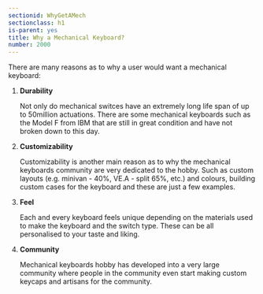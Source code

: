 ```yaml
---
sectionid: WhyGetAMech
sectionclass: h1
is-parent: yes
title: Why a Mechanical Keyboard?
number: 2000
---
```

There are many reasons as to why a user would want a mechanical keyboard:
 <ol type="1">
  <li><strong>Durability</strong></li>
  
Not only do mechanical switces have an extremely long life span of up to 50million actuations. There are some mechanical keyboards such as the Model F from IBM that are still in great condition and have not broken down to this day.
  
  <li><strong>Customizability</strong></li>
  
  Customizability is another main reason as to why the mechanical keyboards community are very dedicated to the hobby. Such as custom layouts (e.g. minivan - 40%, VE.A - split 65%, etc.) and colours, building custom cases for the keyboard and these are just a few examples.
  
  <li><strong>Feel</strong></li>
  
  Each and every keyboard feels unique depending on the materials used to make the keyboard and the switch type. These can be all personalised to your taste and liking. 

  <li><strong>Community</strong></li>
  
  Mechanical keyboards hobby has developed into a very large community where people in the community even start making custom keycaps and artisans for the community. 
</ol> 
